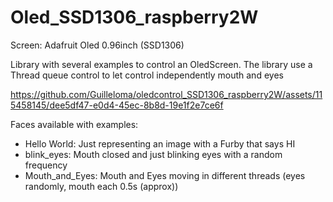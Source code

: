 # Oled_SSD1306_raspberry2W

Screen: Adafruit Oled 0.96inch  (SSD1306) 

Library with several examples to control an OledScreen.
The library use a Thread queue control to let control independently mouth and eyes

https://github.com/Guilleloma/oledcontrol_SSD1306_raspberry2W/assets/115458145/dee5df47-e0d4-45ec-8b8d-19e1f2e7ce6f

Faces available with examples:
- Hello World: Just representing an image with a Furby that says HI
- blink_eyes: Mouth closed and just blinking eyes with a random frequency
- Mouth_and_Eyes: Mouth and Eyes moving in different threads (eyes randomly, mouth each 0.5s (approx))
